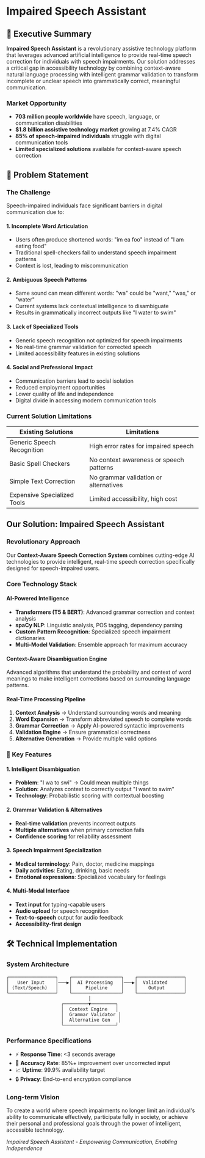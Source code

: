 # Impaired Speech Assistant

## 🎯 Executive Summary

**Impaired Speech Assistant** is a revolutionary assistive technology platform that leverages advanced artificial intelligence to provide real-time speech correction for individuals with speech impairments. Our solution addresses a critical gap in accessibility technology by combining context-aware natural language processing with intelligent grammar validation to transform incomplete or unclear speech into grammatically correct, meaningful communication.

### Market Opportunity
- **703 million people worldwide** have speech, language, or communication disabilities
- **$1.8 billion assistive technology market** growing at 7.4% CAGR
- **85% of speech-impaired individuals** struggle with digital communication tools
- **Limited specialized solutions** available for context-aware speech correction

## 🚨 Problem Statement

### The Challenge
Speech-impaired individuals face significant barriers in digital communication due to:

#### 1. **Incomplete Word Articulation**
- Users often produce shortened words: "im ea foo" instead of "I am eating food"
- Traditional spell-checkers fail to understand speech impairment patterns
- Context is lost, leading to miscommunication

#### 2. **Ambiguous Speech Patterns**
- Same sound can mean different words: "wa" could be "want," "was," or "water"
- Current systems lack contextual intelligence to disambiguate
- Results in grammatically incorrect outputs like "I water to swim"

#### 3. **Lack of Specialized Tools**
- Generic speech recognition not optimized for speech impairments
- No real-time grammar validation for corrected speech
- Limited accessibility features in existing solutions

#### 4. **Social and Professional Impact**
- Communication barriers lead to social isolation
- Reduced employment opportunities
- Lower quality of life and independence
- Digital divide in accessing modern communication tools

### Current Solution Limitations
| **Existing Solutions** | **Limitations** |
|----------------------|-----------------|
| Generic Speech Recognition | High error rates for impaired speech |
| Basic Spell Checkers | No context awareness or speech patterns |
| Simple Text Correction | No grammar validation or alternatives |
| Expensive Specialized Tools | Limited accessibility, high cost |

##  Our Solution: Impaired Speech Assistant

### Revolutionary Approach
Our **Context-Aware Speech Correction System** combines cutting-edge AI technologies to provide intelligent, real-time speech correction specifically designed for speech-impaired users.

###  Core Technology Stack

#### **AI-Powered Intelligence**
- **Transformers (T5 & BERT)**: Advanced grammar correction and context analysis
- **spaCy NLP**: Linguistic analysis, POS tagging, dependency parsing
- **Custom Pattern Recognition**: Specialized speech impairment dictionaries
- **Multi-Model Validation**: Ensemble approach for maximum accuracy

#### **Context-Aware Disambiguation Engine**
Advanced algorithms that understand the probability and context of word meanings to make intelligent corrections based on surrounding language patterns.

#### **Real-Time Processing Pipeline**
1. **Context Analysis** → Understand surrounding words and meaning
2. **Word Expansion** → Transform abbreviated speech to complete words
3. **Grammar Correction** → Apply AI-powered syntactic improvements
4. **Validation Engine** → Ensure grammatical correctness
5. **Alternative Generation** → Provide multiple valid options

### 🎯 Key Features

#### **1. Intelligent Disambiguation**
- **Problem**: "I wa to swi" → Could mean multiple things
- **Solution**: Analyzes context to correctly output "I want to swim"
- **Technology**: Probabilistic scoring with contextual boosting

#### **2. Grammar Validation & Alternatives**
- **Real-time validation** prevents incorrect outputs
- **Multiple alternatives** when primary correction fails
- **Confidence scoring** for reliability assessment

#### **3. Speech Impairment Specialization**
- **Medical terminology**: Pain, doctor, medicine mappings
- **Daily activities**: Eating, drinking, basic needs
- **Emotional expressions**: Specialized vocabulary for feelings

#### **4. Multi-Modal Interface**
- **Text input** for typing-capable users
- **Audio upload** for speech recognition
- **Text-to-speech** output for audio feedback
- **Accessibility-first design**



## 🛠 Technical Implementation

### **System Architecture**
```
┌─────────────────┐    ┌──────────────────┐    ┌─────────────────┐
│   User Input    │───▶│  AI Processing   │───▶│  Validated      │
│ (Text/Speech)   │    │     Pipeline     │    │    Output       │
└─────────────────┘    └──────────────────┘    └─────────────────┘
                              │
                    ┌─────────▼─────────┐
                    │  Context Engine   │
                    │  Grammar Validator │
                    │  Alternative Gen   │
                    └───────────────────┘
```

### **Performance Specifications**
- ⚡ **Response Time**: <3 seconds average
- 🎯 **Accuracy Rate**: 85%+ improvement over uncorrected input
- 📈 **Uptime**: 99.9% availability target
- 🔒 **Privacy**: End-to-end encryption compliance

  
### **Long-term Vision**
To create a world where speech impairments no longer limit an individual's ability to communicate effectively, participate fully in society, or achieve their personal and professional goals through the power of intelligent, accessible technology.

*Impaired Speech Assistant - Empowering Communication, Enabling Independence*
